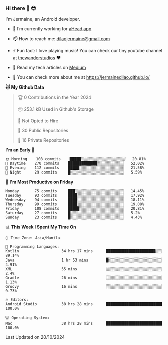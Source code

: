 ### Hi there 👋 😎
I'm Jermaine, an Android developer.

- 🔭 I’m currently working for [aHead app](https://www.ahead-app.com/)

- 📫 How to reach me: dilaojermaine@gmail.com

- ⚡ Fun fact: I love playing music! You can check our tiny youtube channel at [thewanderstudios](https://www.youtube.com/thewanderstudios) ♥️

- 📖 Read my tech articles on [Medium](https://jermainedilao.medium.com/)

- 👀 You can check more about me at https://jermainedilao.github.io/

<!--
**jermainedilao/jermainedilao** is a ✨ _special_ ✨ repository because its `README.md` (this file) appears on your GitHub profile.

Here are some ideas to get you started:

- 🔭 I’m currently working on ...
- 🌱 I’m currently learning ...
- 👯 I’m looking to collaborate on ...
- 🤔 I’m looking for help with ...
- 💬 Ask me about ...
- 📫 How to reach me: ...
- 😄 Pronouns: ...
- ⚡ Fun fact: ...
-->

<!--START_SECTION:waka-->
**🐱 My Github Data** 

> 🏆 0 Contributions in the Year 2024
 > 
> 📦 253.1 kB Used in Github's Storage 
 > 
> 🚫 Not Opted to Hire
 > 
> 📜 30 Public Repositories 
 > 
> 🔑 16 Private Repositories  
 > 
**I'm an Early 🐤** 

```text
🌞 Morning    108 commits    █████░░░░░░░░░░░░░░░░░░░░   20.81% 
🌆 Daytime    270 commits    █████████████░░░░░░░░░░░░   52.02% 
🌃 Evening    112 commits    █████░░░░░░░░░░░░░░░░░░░░   21.58% 
🌙 Night      29 commits     █░░░░░░░░░░░░░░░░░░░░░░░░   5.59%

```
📅 **I'm Most Productive on Friday** 

```text
Monday       75 commits     ███░░░░░░░░░░░░░░░░░░░░░░   14.45% 
Tuesday      93 commits     ████░░░░░░░░░░░░░░░░░░░░░   17.92% 
Wednesday    94 commits     ████░░░░░░░░░░░░░░░░░░░░░   18.11% 
Thursday     99 commits     ████░░░░░░░░░░░░░░░░░░░░░   19.08% 
Friday       108 commits    █████░░░░░░░░░░░░░░░░░░░░   20.81% 
Saturday     27 commits     █░░░░░░░░░░░░░░░░░░░░░░░░   5.2% 
Sunday       23 commits     █░░░░░░░░░░░░░░░░░░░░░░░░   4.43%

```


📊 **This Week I Spent My Time On** 

```text
⌚︎ Time Zone: Asia/Manila

💬 Programming Languages: 
Kotlin                   34 hrs 17 mins      ██████████████████████░░░   89.14% 
Java                     1 hr 53 mins        █░░░░░░░░░░░░░░░░░░░░░░░░   4.91% 
XML                      55 mins             ░░░░░░░░░░░░░░░░░░░░░░░░░   2.4% 
Gradle                   26 mins             ░░░░░░░░░░░░░░░░░░░░░░░░░   1.13% 
Groovy                   16 mins             ░░░░░░░░░░░░░░░░░░░░░░░░░   0.73%

🔥 Editors: 
Android Studio           38 hrs 28 mins      █████████████████████████   100.0%

💻 Operating System: 
Mac                      38 hrs 28 mins      █████████████████████████   100.0%

```


 Last Updated on 20/10/2024
<!--END_SECTION:waka-->
